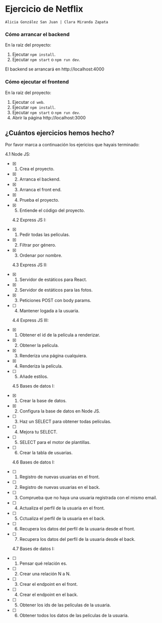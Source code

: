 # Ejercicio de Netflix

```
Alicia González San Juan | Clara Miranda Zapata
```

### Cómo arrancar el **backend**

En la raíz del proyecto:

1. Ejecutar `npm install`.
1. Ejecutar `npm start` o `npm run dev`.

El backend se arrancará en http://localhost:4000

### Cómo ejecutar el **frontend**

En la raíz del proyecto:

1. Ejecutar `cd web`.
1. Ejecutar `npm install`.
1. Ejecutar `npm start` o `npm run dev`.
1. Abrir la página http://localhost:3000

## ¿Cuántos ejercicios hemos hecho?

Por favor marca a continuación los ejericios que hayais terminado:

4.1 Node JS:

- [x] 1. Crea el proyecto.
- [x] 2. Arranca el backend.
- [x] 3. Arranca el front end.
- [x] 4. Prueba el proyecto.
- [x] 5. Entiende el código del proyecto.

  4.2 Express JS I:

- [x] 1. Pedir todas las películas.
- [x] 2. Filtrar por género.
- [x] 3. Ordenar por nombre.

  4.3 Express JS II:

- [x] 1. Servidor de estáticos para React.
- [x] 2. Servidor de estáticos para las fotos.
- [x] 3. Peticiones POST con body params.
- [ ] 4. Mantener logada a la usuaria.

  4.4 Express JS III:

- [x] 1. Obtener el id de la película a renderizar.
- [x] 2. Obtener la película.
- [x] 3. Renderiza una página cualquiera.
- [x] 4. Renderiza la película.
- [ ] 5. Añade estilos.

  4.5 Bases de datos I:

- [x] 1. Crear la base de datos.
- [x] 2. Configura la base de datos en Node JS.
- [ ] 3. Haz un SELECT para obtener todas películas.
- [ ] 4. Mejora tu SELECT.
- [ ] 5. SELECT para el motor de plantillas.
- [ ] 6. Crear la tabla de usuarias.

  4.6 Bases de datos I:

- [ ] 1. Registro de nuevas usuarias en el front.
- [ ] 2. Registro de nuevas usuarias en el back.
- [ ] 3. Comprueba que no haya una usuaria registrada con el mismo email.
- [ ] 4. Actualiza el perfil de la usuaria en el front.
- [ ] 5. Cctualiza el perfil de la usuaria en el back.
- [ ] 6. Recupera los datos del perfil de la usuaria desde el front.
- [ ] 7. Recupera los datos del perfil de la usuaria desde el back.

  4.7 Bases de datos I:

- [ ] 1. Pensar qué relación es.
- [ ] 2. Crear una relación N a N.
- [ ] 3. Crear el endpoint en el front.
- [ ] 4. Crear el endpoint en el back.
- [ ] 5. Obtener los ids de las películas de la usuaria.
- [ ] 6. Obtener todos los datos de las películas de la usuaria.
